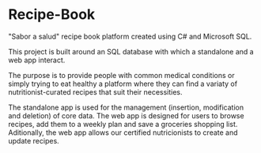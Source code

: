 # Recipe-Book
"Sabor a salud" recipe book platform created using C# and Microsoft SQL.

This project is built around an SQL database with which a standalone and a web app interact. 

The purpose is to provide people with common medical conditions or simply trying to eat healthy a platform where they can find a variaty of nutritionist-curated recipes that suit their necessities.

The standalone app is used for the management (insertion, modification and deletion) of core data. The web app is designed for users to browse recipes, add them to a weekly plan and save a groceries shopping list. Aditionally, the web app allows our certified nutricionists to create and update recipes.

